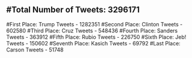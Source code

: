 #Total Number of Tweets: 3296171 
---
#First Place: Trump Tweets - 1282351
#Second Place: Clinton Tweets - 602580
#Third Place: Cruz Tweets - 548436
#Fourth Place: Sanders Tweets - 363912
#Fifth Place: Rubio Tweets - 226750
#Sixth Place: Jeb! Tweets - 150602
#Seventh Place: Kasich Tweets - 69792
#Last Place: Carson Tweets - 51748
